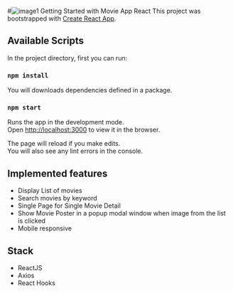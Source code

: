 #![image1](https://github.com/januarmaksum/movie-app-react/assets/16111179/79344545-dd88-4ae5-8f7d-e33c9d2c96a7)
 Getting Started with Movie App React
This project was bootstrapped with [Create React App](https://github.com/facebook/create-react-app).

## Available Scripts
In the project directory, first you can run:

### `npm install`
You will downloads dependencies defined in a package.

### `npm start`
Runs the app in the development mode.\
Open [http://localhost:3000](http://localhost:3000) to view it in the browser.

The page will reload if you make edits.\
You will also see any lint errors in the console.

## Implemented features
- Display List of movies
- Search movies by keyword
- Single Page for Single Movie Detail
- Show Movie Poster in a popup modal window when image from the list is clicked
- Mobile responsive

## Stack
- ReactJS
- Axios
- React Hooks
